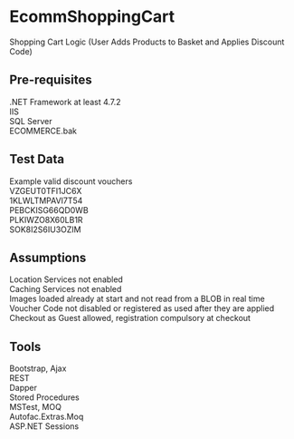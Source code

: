 # EcommShoppingCart
Shopping Cart Logic (User Adds Products to Basket and Applies Discount Code)

## Pre-requisites
.NET Framework at least 4.7.2 <br />
IIS <br />
SQL Server <br />
ECOMMERCE.bak <br />

## Test Data
Example valid discount vouchers <br />
VZGEUT0TFI1JC6X <br />
1KLWLTMPAVI7T54 <br />
PEBCKISG66QD0WB <br />
PLKIWZO8X60LB1R <br />
SOK8I2S6IU3OZIM <br />

## Assumptions
Location Services not enabled <br />
Caching Services not enabled <br />
Images loaded already at start and not read from a BLOB in real time <br />
Voucher Code not disabled or registered as used after they are applied <br />
Checkout as Guest allowed, registration compulsory at checkout <br />

## Tools
Bootstrap, Ajax <br />
REST <br />
Dapper <br />
Stored Procedures <br />
MSTest, MOQ <br />
Autofac.Extras.Moq <br />
ASP.NET Sessions <br />


